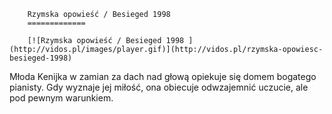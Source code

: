 
        Rzymska opowieść / Besieged 1998 
        =============
        
        [![Rzymska opowieść / Besieged 1998 ](http://vidos.pl/images/player.gif)](http://vidos.pl/rzymska-opowiesc-besieged-1998)
        
        
 Młoda Kenijka w zamian za dach nad głową opiekuje się domem bogatego pianisty. Gdy wyznaje jej miłość, ona obiecuje odwzajemnić uczucie, ale pod pewnym warunkiem.
    